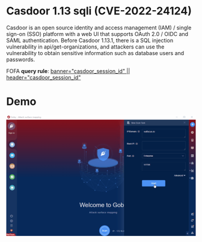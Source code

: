 # Casdoor 1.13 sqli (CVE-2022-24124)

Casdoor is an open source identity and access management (IAM) / single sign-on (SSO) platform with a web UI that supports OAuth 2.0 / OIDC and SAML authentication. Before Casdoor 1.13.1, there is a SQL injection vulnerability in api/get-organizations, and attackers can use the vulnerability to obtain sensitive information such as database users and passwords.

FOFA **query rule**: [banner="casdoor_session_id" || header="casdoor_session_id"](https://fofa.info/result?qbase64=YmFubmVyPSJjYXNkb29yX3Nlc3Npb25faWQiIHx8IGhlYWRlcj0iY2FzZG9vcl9zZXNzaW9uX2lkIg%3D%3D)

# Demo

![Casdoor_1_13sqli_CVE_2022_24124](Casdoor_1_13sqli_CVE_2022_24124.gif)
